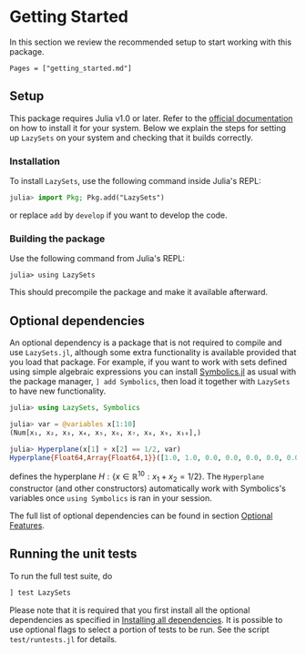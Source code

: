 # Getting Started

In this section we review the recommended setup to start working with this
package.

```@contents
Pages = ["getting_started.md"]
```

## Setup

This package requires Julia v1.0 or later.
Refer to the [official documentation](https://julialang.org/downloads/) on how
to install it for your system.
Below we explain the steps for setting up `LazySets` on your system and checking
that it builds correctly.


### Installation

To install `LazySets`, use the following command inside Julia's REPL:

```julia
julia> import Pkg; Pkg.add("LazySets")
```
or replace `add` by `develop` if you want to develop the code.


### Building the package

Use the following command from Julia's REPL:
```
julia> using LazySets
```
This should precompile the package and make it available afterward.


## Optional dependencies

An optional dependency is a package that is not required to compile and use `LazySets.jl`,
although some extra functionality is available provided that you load that package. 
For example, if you want to work with sets defined using simple algebraic expressions you can install
[Symbolics.jl](https://github.com/JuliaSymbolics/Symbolics.jl) as usual with the package manager,
`] add Symbolics`, then load it together with `LazySets` to have new functionality.

```julia
julia> using LazySets, Symbolics

julia> var = @variables x[1:10]
(Num[x₁, x₂, x₃, x₄, x₅, x₆, x₇, x₈, x₉, x₁₀],)

julia> Hyperplane(x[1] + x[2] == 1/2, var)
Hyperplane{Float64,Array{Float64,1}}([1.0, 1.0, 0.0, 0.0, 0.0, 0.0, 0.0, 0.0, 0.0, 0.0], 0.5)
```
defines the hyperplane $H : \{ x \in \mathbb{R}^{10} : x_1 + x_2 = 1/2\}$. The `Hyperplane` constructor
(and other constructors) automatically work with Symbolics's variables once `using Symbolics` is ran
in your session.

The full list of optional dependencies can be found in section [Optional Features](@ref).

## Running the unit tests

To run the full test suite, do

```julia
] test LazySets
```
Please note that it is required that you first install all the optional dependencies as specified in [Installing all dependencies](@ref).
It is possible to use optional flags to select a portion of tests to be run. See the script `test/runtests.jl` for details.
